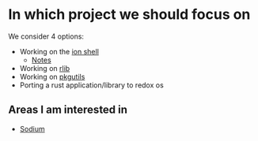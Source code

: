 # In which project we should focus on

We consider 4 options:

- Working on the [ion shell](https://gitlab.redox-os.org/redox-os/ion)
  - [Notes](./ion_notes.md)
- Working on [rlib](https://gitlab.redox-os.org/redox-os/relibc)
- Working on [pkgutils](https://gitlab.redox-os.org/redox-os/pkgutils)
- Porting a rust application/library to redox os


## Areas I am interested in 

- [Sodium](https://gitlab.redox-os.org/redox-os/sodium)

